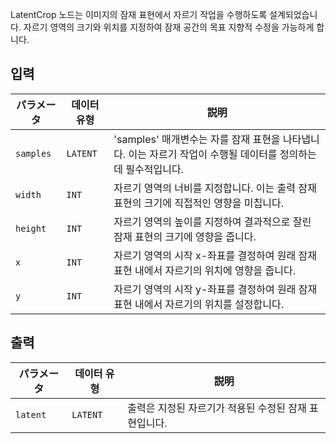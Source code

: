 
LatentCrop 노드는 이미지의 잠재 표현에서 자르기 작업을 수행하도록 설계되었습니다. 자르기 영역의 크기와 위치를 지정하여 잠재 공간의 목표 지향적 수정을 가능하게 합니다.

## 입력

| パラメータ | 데이터 유형 | 説明 |
|-----------|-------------|-------------|
| `samples` | `LATENT`    | 'samples' 매개변수는 자를 잠재 표현을 나타냅니다. 이는 자르기 작업이 수행될 데이터를 정의하는 데 필수적입니다. |
| `width`   | `INT`       | 자르기 영역의 너비를 지정합니다. 이는 출력 잠재 표현의 크기에 직접적인 영향을 미칩니다. |
| `height`  | `INT`       | 자르기 영역의 높이를 지정하여 결과적으로 잘린 잠재 표현의 크기에 영향을 줍니다. |
| `x`       | `INT`       | 자르기 영역의 시작 x-좌표를 결정하여 원래 잠재 표현 내에서 자르기의 위치에 영향을 줍니다. |
| `y`       | `INT`       | 자르기 영역의 시작 y-좌표를 결정하여 원래 잠재 표현 내에서 자르기의 위치를 설정합니다. |

## 출력

| パラメータ | 데이터 유형 | 説明 |
|-----------|-------------|-------------|
| `latent`  | `LATENT`    | 출력은 지정된 자르기가 적용된 수정된 잠재 표현입니다. |
